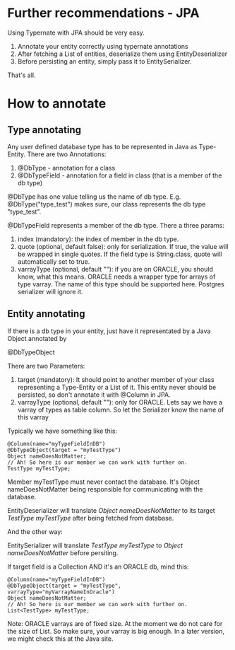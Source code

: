 # Further recommendations - JPA

Using Typernate with JPA should be very easy.

1. Annotate your entity correctly using typernate annotations
2. After fetching a List of entities, deserialize them using EntityDeserializer
3. Before persisting an entity, simply pass it to EntitySerializer.

That's all. 

# How to annotate

## Type annotating

Any user defined database type has to be represented in Java as Type-Entity. There are two Annotations:

1. @DbType - annotation for a class
2. @DbTypeField - annotation for a field in class (that is a member of the db type)

@DbType has one value telling us the name of db type. E.g. @DbType("type_test") makes sure, our class represents the db type "type_test".

@DbTypeField represents a member of the db type. There a three params:

1. index (mandatory): the index of member in the db type.
2. quote (optional, default false): only for serialization. If true, the value will be wrapped in single quotes. If the field type is String.class, quote will automatically set to true.
3. varrayType (optional, default ""): if you are on ORACLE, you should know, what this means. ORACLE needs a wrapper type for arrays of type varray. The name of this type should be supported here. Postgres serializer will ignore it.


## Entity annotating

If there is a db type in your entity, just have it representated by a Java Object annotated by

@DbTypeObject

There are two Parameters:

1. target (mandatory): It should point to another member of your class representing a Type-Entity or a List of it. This entity never should be persisted, so don't annotate it with @Column in JPA. 
2. varrayType (optional, default ""): only for ORACLE. Lets say we have a varray of types as table column. So let the Serializer know the name of this varray

Typically we have something like this:

~~~~~~~~~~~
@Column(name="myTypeFieldInDB")
@DbTypeObject(target = "myTestType")
Object nameDoesNotMatter;
// Ah! So here is our member we can work with further on.
TestType myTestType;
~~~~~~~~~~~

Member myTestType must never contact the database. It's Object nameDoesNotMatter being responsible for communicating with the database. 

EntityDeserializer will translate *Object nameDoesNotMatter* to its target *TestType myTestType* after being fetched from database.

And the other way:

EntitySerializer will translate *TestType myTestType* to *Object nameDoesNotMatter* before persiting.

If target field is a Collection AND it's an ORACLE db, mind this:

~~~~~~~~~~~
@Column(name="myTypeFieldInDB")
@DbTypeObject(target = "myTestType", varrayType="myVarrayNameInOracle")
Object nameDoesNotMatter;
// Ah! So here is our member we can work with further on.
List<TestType> myTestType;
~~~~~~~~~~~

Note: ORACLE varrays are of fixed size. At the moment we do not care for the size of List. So make sure, your varray is big enough. In a later version, we might check this at the Java site.

